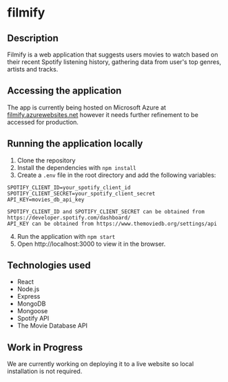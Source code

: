 # filmify 
## Description
Filmify is a web application that suggests users movies to watch based on their recent Spotify listening history, gathering data from user's top genres, artists and tracks. 

## Accessing the application
The app is currently being hosted on Microsoft Azure at [filmify.azurewebsites.net](https://filmify.azurewebsites.net/) however it needs further refinement to be accessed for production. 

## Running the application locally
1. Clone the repository
2. Install the dependencies with `npm install`
3. Create a `.env` file in the root directory and add the following variables:
```
SPOTIFY_CLIENT_ID=your_spotify_client_id
SPOTIFY_CLIENT_SECRET=your_spotify_client_secret
API_KEY=movies_db_api_key
```
```
SPOTIFY_CLIENT_ID and SPOTIFY_CLIENT_SECRET can be obtained from https://developer.spotify.com/dashboard/
API_KEY can be obtained from https://www.themoviedb.org/settings/api
```
4. Run the application with `npm start`
5. Open http://localhost:3000 to view it in the browser.

## Technologies used
- React
- Node.js
- Express
- MongoDB
- Mongoose
- Spotify API
- The Movie Database API

## Work in Progress
We are currently working on deploying it to a live website so local installation is not required.
